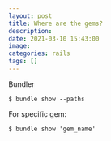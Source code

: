 ```yaml
---
layout: post
title: Where are the gems?
description: 
date: 2021-03-10 15:43:00
image: 
categories: rails
tags: []
---
```


Bundler

    $ bundle show --paths

For specific gem:

    $ bundle show 'gem_name'